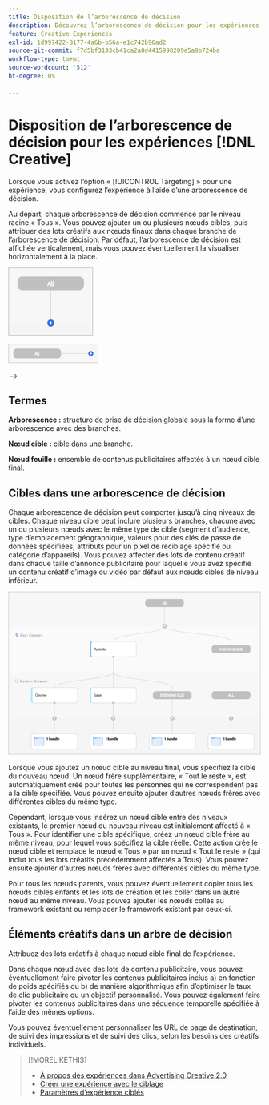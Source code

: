 ```yaml
---
title: Disposition de l’arborescence de décision
description: Découvrez l’arborescence de décision pour les expériences de ciblage.
feature: Creative Experiences
exl-id: 1d997422-8177-4a6b-b56a-e1c742b96ad2
source-git-commit: f7d5bf3193cb41ca2a0d4415998209e5a9b724ba
workflow-type: tm+mt
source-wordcount: '512'
ht-degree: 0%

---
```


# Disposition de l’arborescence de décision pour les expériences [!DNL Creative]

Lorsque vous activez l’option « [!UICONTROL Targeting] » pour une expérience, vous configurez l’expérience à l’aide d’une arborescence de décision.

Au départ, chaque arborescence de décision commence par le niveau racine « Tous ». Vous pouvez ajouter un ou plusieurs nœuds cibles, puis attribuer des lots créatifs aux nœuds finaux dans chaque branche de l’arborescence de décision. Par défaut, l’arborescence de décision est affichée verticalement, mais vous pouvez éventuellement la visualiser horizontalement à la place.

![Exemple d’arborescence de décision verticale sans cibles](/help/creative/assets/experience-decision-tree-no-targets.png "Exemple d’arborescence de décision verticale sans cibles")

![Exemple d’arbre de décision horizontal sans cibles](/help/creative/assets/experience-decision-tree-no-targets-horizontal.png "Exemple d’arbre de décision horizontal sans cibles")

<!--
>[!NOTE]
>
>You can optionally assign creative bundles to the root level, without targets. However, the [XXXX workflow](experience-create-no-targeting.md) XXXXX is better XXX.<!-- Explain the diff and why to choose the other option. -->
-->

## Termes

**Arborescence :** structure de prise de décision globale sous la forme d’une arborescence avec des branches.

**Nœud cible :** cible dans une branche.

**Nœud feuille :** ensemble de contenus publicitaires affectés à un nœud cible final.

## Cibles dans une arborescence de décision

Chaque arborescence de décision peut comporter jusqu’à cinq niveaux de cibles. Chaque niveau cible peut inclure plusieurs branches, chacune avec un ou plusieurs nœuds avec le même type de cible (segment d’audience, type d’emplacement géographique, valeurs pour des clés de passe de données spécifiées, attributs pour un pixel de reciblage spécifié ou catégorie d’appareils). Vous pouvez affecter des lots de contenu créatif dans chaque taille d’annonce publicitaire pour laquelle vous avez spécifié un contenu créatif d’image ou vidéo par défaut aux nœuds cibles de niveau inférieur.

![Exemple d’arborescence de décision avec cibles](/help/creative/assets/experience-decision-tree.png "Exemple d’arborescence de décision avec cibles")

Lorsque vous ajoutez un nœud cible au niveau final, vous spécifiez la cible du nouveau nœud. Un nœud frère supplémentaire, « Tout le reste », est automatiquement créé pour toutes les personnes qui ne correspondent pas à la cible spécifiée. Vous pouvez ensuite ajouter d’autres nœuds frères avec différentes cibles du même type.

Cependant, lorsque vous insérez un nœud cible entre des niveaux existants, le premier nœud du nouveau niveau est initialement affecté à « Tous ». Pour identifier une cible spécifique, créez un nœud cible frère au même niveau, pour lequel vous spécifiez la cible réelle. Cette action crée le nœud cible et remplace le nœud « Tous » par un nœud « Tout le reste » (qui inclut tous les lots créatifs précédemment affectés à Tous). Vous pouvez ensuite ajouter d’autres nœuds frères avec différentes cibles du même type.

Pour tous les nœuds parents, vous pouvez éventuellement copier tous les nœuds cibles enfants et les lots de création et les coller dans un autre nœud au même niveau. Vous pouvez ajouter les nœuds collés au framework existant ou remplacer le framework existant par ceux-ci.

## Éléments créatifs dans un arbre de décision

Attribuez des lots créatifs à chaque nœud cible final de l’expérience.

Dans chaque nœud avec des lots de contenu publicitaire, vous pouvez éventuellement faire pivoter les contenus publicitaires inclus a) en fonction de poids spécifiés ou b) de manière algorithmique afin d’optimiser le taux de clic publicitaire ou un objectif personnalisé. Vous pouvez également faire pivoter les contenus publicitaires dans une séquence temporelle spécifiée à l’aide des mêmes options.

Vous pouvez éventuellement personnaliser les URL de page de destination, de suivi des impressions et de suivi des clics, selon les besoins des créatifs individuels. <!-- Not in the UI as of 1/31: For flexible HTML5 creatives, you can customize any of the flexible attributes. -->

>[!MORELIKETHIS]
>
>* [À propos des expériences dans Advertising Creative 2.0](experience-about.md)
>* [Créer une expérience avec le ciblage](/help/creative/experiences/experience-create-targeting.md)
>* [Paramètres d’expérience ciblés](/help/creative/experiences/experience-settings-targeting.md)
